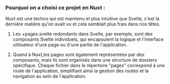 ### Pourquoi on a choisi ce projet en Nuxt :

Nuxt est une techno qui est maintenu et plus intuitive que Svelte, c'est la dernière matière qu'on avait vu et cela semblait plus frais dans nos têtes.

1. Les +pages.svelte redondants dans Svelte, par exemple, sont des composants Svelte individuels, qui encapsulent la logique et l'interface utilisateur d'une page ou d'une partie de l'application.

2. Quand à Nuxt,les pages sont également représentées par des composants, mais ils sont organisés dans une structure de dossiers spécifique.
Chaque fichier dans le répertoire "pages" correspond à une route de l'application, simplifiant ainsi la gestion des routes et la navigation au sein de l'application.